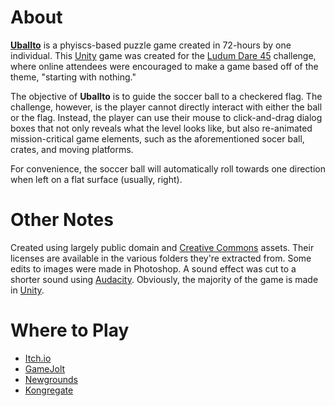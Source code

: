 # About

[**Uballto**](https://omiyagames.itch.io/uballto) is a phyiscs-based puzzle game created in 72-hours by one individual.  This [Unity](https://unity.com) game was created for the [Ludum Dare 45](https://ldjam.com/events/ludum-dare/45/uballto) challenge, where online attendees were encouraged to make a game based off of the theme, "starting with nothing."

The objective of **Uballto** is to guide the soccer ball to a checkered flag.  The challenge, however, is the player cannot directly interact with either the ball or the flag.  Instead, the player can use their mouse to click-and-drag dialog boxes that not only reveals what the level looks like, but also re-animated mission-critical game elements, such as the aforementioned socer ball, crates, and moving platforms.

For convenience, the soccer ball will automatically roll towards one direction when left on a flat surface (usually, right).

# Other Notes

Created using largely public domain and [Creative Commons](http://creativecommons.org) assets.  Their licenses are available in the various folders they're extracted from.  Some edits to images were made in Photoshop.  A sound effect was cut to a shorter sound using [Audacity](https://www.audacityteam.org/).  Obviously, the majority of the game is made in [Unity](https://unity.com).

# Where to Play

* [Itch.io](https://omiyagames.itch.io/uballto)
* [GameJolt](https://gamejolt.com/games/uballto/443474)
* [Newgrounds](https://www.newgrounds.com/portal/view/739596)
* [Kongregate](https://www.kongregate.com/games/OmiyaGames/uballto)
